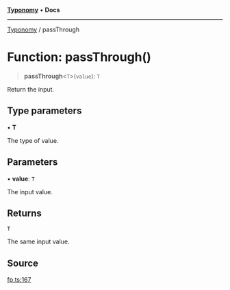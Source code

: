 [**Typonomy**](../README.md) • **Docs**

***

[Typonomy](../globals.md) / passThrough

# Function: passThrough()

> **passThrough**\<`T`\>(`value`): `T`

Return the input.

## Type parameters

• **T**

The type of value.

## Parameters

• **value**: `T`

The input value.

## Returns

`T`

The same input value.

## Source

[fp.ts:167](https://github.com/softcraft-development/typonomy/blob/fe50b8023c82b88ddae1a279519fbfc3eededb46/src/fp.ts#L167)
